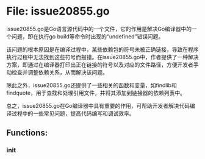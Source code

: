 # File: issue20855.go

issue20855.go是Go语言源代码中的一个文件，它的作用是解决Go编译器中的一个问题，即在执行go build等命令时出现的“undefined”错误问题。

该问题的根本原因是在编译过程中，某些依赖包的符号未被正确链接，导致在程序执行过程中无法找到这些符号而报错。在issue20855.go中，作者提供了一种解决方案，即通过在编译器打印出正在链接的符号以及对应的文件路径，方便开发者手动检查并调整依赖关系，从而解决该问题。

除此之外，issue20855.go还提供了一些相关的函数和变量，如findlib和findquote，用于查找和处理引用文件，并将其添加到链接器的依赖列表中。

总之，issue20855.go在Go编译器中具有重要的作用，可帮助开发者解决代码编译过程中的一些常见问题，提高代码编写和调试效率。

## Functions:

### init





